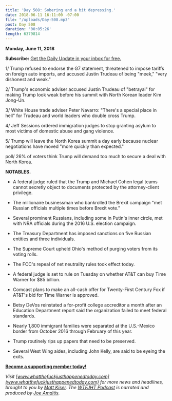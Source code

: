 ```yaml
---
title: 'Day 508: Sobering and a bit depressing.'
date: 2018-06-11 16:11:00 -07:00
file: "/uploads/Day-508.mp3"
post: Day 508
duration: '00:05:26'
length: 6379814
---
```


**Monday, June 11, 2018**

**Subscribe:** [Get the Daily Update in your inbox for free.](https://whatthefuckjusthappenedtoday.com/subscribe/)

1/ Trump refused to endorse the G7 statement, threatened to impose tariffs on foreign auto imports, and accused Justin Trudeau of being "meek," "very dishonest and weak."

2/ Trump's economic adviser accused Justin Trudeau of "betrayal" for making Trump look weak before his summit with North Korean leader Kim Jong-Un.

3/ White House trade adviser Peter Navarro: "There's a special place in hell" for Trudeau and world leaders who double cross Trump. 

4/ Jeff Sessions ordered immigration judges to stop granting asylum to most victims of domestic abuse and gang violence.

5/ Trump will leave the North Korea summit a day early because nuclear negotiations have moved "more quickly than expected."

poll/ 26% of voters think Trump will demand too much to secure a deal with North Korea.

**NOTABLES.**

* A federal judge ruled that the Trump and Michael Cohen legal teams cannot secretly object to documents protected by the attorney-client privilege.

* The millionaire businessman who bankrolled the Brexit campaign "met Russian officials multiple times before Brexit vote."

* Several prominent Russians, including some in Putin's inner circle, met with NRA officials during the 2016 U.S. election campaign.

* The Treasury Department has imposed sanctions on five Russian entities and three individuals.

* The Supreme Court upheld Ohio's method of purging voters from its voting rolls.

* The FCC's repeal of net neutrality rules took effect today.

* A federal judge is set to rule on Tuesday on whether AT&T can buy Time Warner for $85 billion.

* Comcast plans to make an all-cash offer for Twenty-First Century Fox if AT&T's bid for Time Warner is approved.

* Betsy DeVos reinstated a for-profit college accreditor a month after an Education Department report said the organization failed to meet federal standards.

* Nearly 1,800 immigrant families were separated at the U.S.-Mexico border from October 2016 through February of this year.

* Trump routinely rips up papers that need to be preserved.

* Several West Wing aides, including John Kelly, are said to be eyeing the exits.

**[Become a supporting member today!](https://whatthefuckjusthappenedtoday.com/membership/?utm_source=2017\+Donors&utm_campaign=8dccd905d9-&utm_medium=email&utm_term=0_3bd36f654c-8dccd905d9-169730397)**

*Visit [www.whatthefuckjusthappenedtoday.com](www.whatthefuckjusthappenedtoday.com) for more news and headlines, brought to you by [Matt Kiser](https://twitter.com/Matt_Kiser). The [WTFJHT Podcast](https://whatthefuckjusthappenedtoday.com/podcasts/) is narrated and produced by [Joe Amditis](https://twitter.com/jsamditis).*